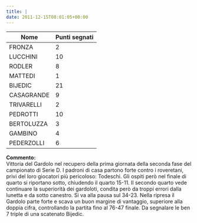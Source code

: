 ```yaml
---
title: |
date: 2011-12-15T08:01:05+00:00
---
```

| **Nome** | **Punti segnati** |
| -------- | ----------------- |
| FRONZA | 2 |
| LUCCHINI | 10 |
| RODLER | 8 |
| MATTEDI | 1 |
| BIJEDIC | 21 |
| CASAGRANDE | 9 |
| TRIVARELLI | 2 |
| PEDROTTI | 10 |
| BERTOLUZZA | 3 |
| GAMBINO | 4 |
| PEDERZOLLI | 6 |

**Commento:**  
Vittoria del Gardolo nel recupero della prima giornata della seconda fase del campionato di Serie D. I padroni di casa partono forte contro i roveretani, privi del loro giocatori più pericoloso: Todeschi. Gli ospiti però nel finale di quarto si riportano sotto, chiudendo il quarto 15-11. Il secondo quarto vede continuare la superiorità dei gardoloti, condita però da troppi errori dalla lunetta e da sotto canestro. Si va alla pausa sul 34-23. Nella ripresa il Gardolo parte forte e scava un buon margine di vantaggio, superiore alla doppia cifra, controllando la partita fino al 76-47 finale. Da segnalare le ben 7 triple di una scatenato Bijedic.